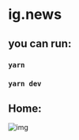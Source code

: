 # ig.news
## you can run:

### `yarn` 
### `yarn dev` 


## Home:

![img](https://user-images.githubusercontent.com/40903144/137986172-f9a0e879-71a7-42be-84ec-2bf982cb2ce2.png)

